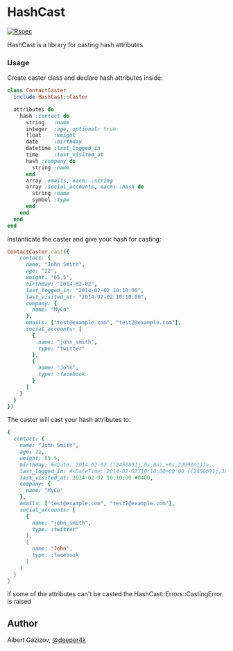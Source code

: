 # HashCast
[![Rspec](https://github.com/droidlabs/hash_cast/workflows/Rspec/badge.svg)](https://github.com/droidlabs/hash_cast/actions?query=workflow%3ARspec)

HashCast is a library for casting hash attributes

### Usage

Create caster class and declare hash attributes inside:
```ruby
class ContactCaster
  include HashCast::Caster

  attributes do
    hash :contact do
      string   :name
      integer  :age, optional: true
      float    :weight
      date     :birthday
      datetime :last_logged_in
      time     :last_visited_at
      hash :company do
        string :name
      end
      array :emails, each: :string
      array :social_accounts, each: :hash do
        string :name
        symbol :type
      end
    end
  end
end
```
Instanticate the caster and give your hash for casting:
```ruby
ContactCaster.cast({
    contact: {
      name: "John Smith",
      age: "22",
      weight: "65.5",
      birthday: "2014-02-02",
      last_logged_in: "2014-02-02 10:10:00",
      last_visited_at: "2014-02-02 10:10:00",
      company: {
        name: "MyCo"
      },
      emails: ["test@example.com", "test2@example.com"],
      social_accounts: [
        {
          name: "john_smith",
          type: "twitter"
        },
        {
          name: "John",
          type: :facebook
        }
      ]
    }
  }
})
```
The caster will cast your hash attributes to:
```ruby
{
  contact: {
    name: "John Smith",
    age: 22,
    weight: 65.5,
    birthday: #<Date: 2014-02-02 ((2456691j,0s,0n),+0s,2299161j)>,
    last_logged_in: #<DateTime: 2014-02-02T10:10:00+00:00 ((2456691j,36600s,0n),+0s,2299161j)>,
    last_visited_at: 2014-02-02 10:10:00 +0400,
    company: {
      name: "MyCo"
    },
    emails: ["test@example.com", "test2@example.com"],
    social_accounts: [
      {
        name: "john_smith",
        type: :twitter"
      },
      {
        name: "John",
        type: :facebook
      }
    ]
  }
}
```

if some of the attributes can't be casted the HashCast::Errors::CastingError is raised


## Author
Albert Gazizov, [@deeper4k](https://twitter.com/deeper4k)
